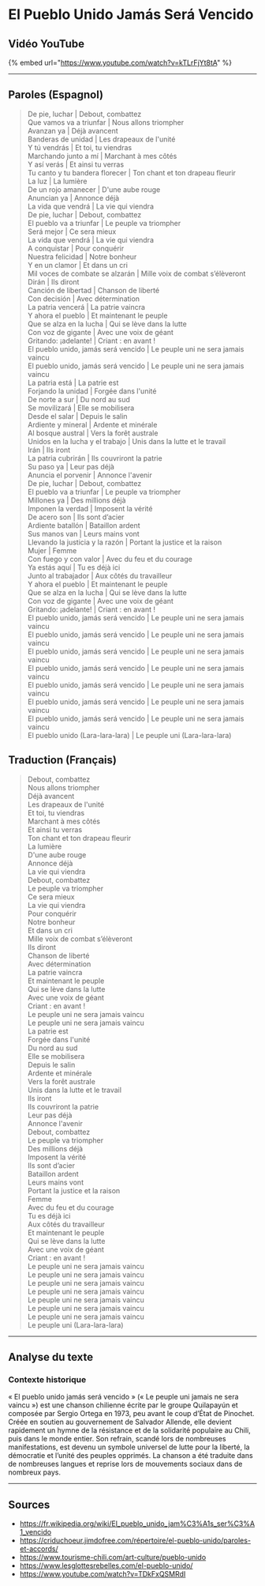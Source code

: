 # El Pueblo Unido Jamás Será Vencido 

## Vidéo YouTube
{% embed url="https://www.youtube.com/watch?v=kTLrFjYt8tA" %}

---
## Paroles (Espagnol)
 
> De pie, luchar | Debout, combattez  
> Que vamos va a triunfar | Nous allons triompher  
> Avanzan ya | Déjà avancent  
> Banderas de unidad | Les drapeaux de l'unité  
> Y tú vendrás | Et toi, tu viendras  
> Marchando junto a mí | Marchant à mes côtés  
> Y así verás | Et ainsi tu verras  
> Tu canto y tu bandera florecer | Ton chant et ton drapeau fleurir  
> La luz | La lumière  
> De un rojo amanecer | D'une aube rouge  
> Anuncian ya | Annonce déjà  
> La vida que vendrá | La vie qui viendra  
> De pie, luchar | Debout, combattez  
> El pueblo va a triunfar | Le peuple va triompher  
> Será mejor | Ce sera mieux  
> La vida que vendrá | La vie qui viendra  
> A conquistar | Pour conquérir  
> Nuestra felicidad | Notre bonheur  
> Y en un clamor | Et dans un cri  
> Mil voces de combate se alzarán | Mille voix de combat s’élèveront  
> Dirán | Ils diront  
> Canción de libertad | Chanson de liberté  
> Con decisión | Avec détermination  
> La patria vencerá | La patrie vaincra  
> Y ahora el pueblo | Et maintenant le peuple  
> Que se alza en la lucha | Qui se lève dans la lutte  
> Con voz de gigante | Avec une voix de géant  
> Gritando: ¡adelante! | Criant : en avant !  
> El pueblo unido, jamás será vencido | Le peuple uni ne sera jamais vaincu  
> El pueblo unido, jamás será vencido | Le peuple uni ne sera jamais vaincu  
> La patria está | La patrie est  
> Forjando la unidad | Forgée dans l'unité  
> De norte a sur | Du nord au sud  
> Se movilizará | Elle se mobilisera  
> Desde el salar | Depuis le salin  
> Ardiente y mineral | Ardente et minérale  
> Al bosque austral | Vers la forêt australe  
> Unidos en la lucha y el trabajo | Unis dans la lutte et le travail  
> Irán | Ils iront  
> La patria cubrirán | Ils couvriront la patrie  
> Su paso ya | Leur pas déjà  
> Anuncia el porvenir | Annonce l'avenir  
> De pie, luchar | Debout, combattez  
> El pueblo va a triunfar | Le peuple va triompher  
> Millones ya | Des millions déjà  
> Imponen la verdad | Imposent la vérité  
> De acero son | Ils sont d’acier  
> Ardiente batallón | Bataillon ardent  
> Sus manos van | Leurs mains vont  
> Llevando la justicia y la razón | Portant la justice et la raison  
> Mujer | Femme  
> Con fuego y con valor | Avec du feu et du courage  
> Ya estás aquí | Tu es déjà ici  
> Junto al trabajador | Aux côtés du travailleur  
> Y ahora el pueblo | Et maintenant le peuple  
> Que se alza en la lucha | Qui se lève dans la lutte  
> Con voz de gigante | Avec une voix de géant  
> Gritando: ¡adelante! | Criant : en avant !  
> El pueblo unido, jamás será vencido | Le peuple uni ne sera jamais vaincu  
> El pueblo unido, jamás será vencido | Le peuple uni ne sera jamais vaincu  
> El pueblo unido, jamás será vencido | Le peuple uni ne sera jamais vaincu  
> El pueblo unido, jamás será vencido | Le peuple uni ne sera jamais vaincu  
> El pueblo unido, jamás será vencido | Le peuple uni ne sera jamais vaincu  
> El pueblo unido, jamás será vencido | Le peuple uni ne sera jamais vaincu  
> El pueblo unido, jamás será vencido | Le peuple uni ne sera jamais vaincu  
> El pueblo unido (Lara-lara-lara) | Le peuple uni (Lara-lara-lara)  
  
## Traduction (Français)

> Debout, combattez  
> Nous allons triompher  
> Déjà avancent  
> Les drapeaux de l'unité  
> Et toi, tu viendras  
> Marchant à mes côtés  
> Et ainsi tu verras  
> Ton chant et ton drapeau fleurir  
> La lumière  
> D'une aube rouge  
> Annonce déjà  
> La vie qui viendra  
> Debout, combattez  
> Le peuple va triompher  
> Ce sera mieux  
> La vie qui viendra  
> Pour conquérir  
> Notre bonheur  
> Et dans un cri  
> Mille voix de combat s’élèveront  
> Ils diront  
> Chanson de liberté  
> Avec détermination  
> La patrie vaincra  
> Et maintenant le peuple  
> Qui se lève dans la lutte  
> Avec une voix de géant  
> Criant : en avant !  
> Le peuple uni ne sera jamais vaincu  
> Le peuple uni ne sera jamais vaincu  
> La patrie est  
> Forgée dans l'unité  
> Du nord au sud  
> Elle se mobilisera  
> Depuis le salin  
> Ardente et minérale  
> Vers la forêt australe  
> Unis dans la lutte et le travail  
> Ils iront  
> Ils couvriront la patrie  
> Leur pas déjà  
> Annonce l'avenir  
> Debout, combattez  
> Le peuple va triompher  
> Des millions déjà  
> Imposent la vérité  
> Ils sont d’acier  
> Bataillon ardent  
> Leurs mains vont  
> Portant la justice et la raison  
> Femme  
> Avec du feu et du courage  
> Tu es déjà ici  
> Aux côtés du travailleur  
> Et maintenant le peuple  
> Qui se lève dans la lutte  
> Avec une voix de géant  
> Criant : en avant !  
> Le peuple uni ne sera jamais vaincu  
> Le peuple uni ne sera jamais vaincu  
> Le peuple uni ne sera jamais vaincu  
> Le peuple uni ne sera jamais vaincu  
> Le peuple uni ne sera jamais vaincu  
> Le peuple uni ne sera jamais vaincu  
> Le peuple uni ne sera jamais vaincu  
> Le peuple uni (Lara-lara-lara)

---

## Analyse du texte

### **Contexte historique**

« El pueblo unido jamás será vencido » (« Le peuple uni jamais ne sera vaincu ») est une chanson chilienne écrite par le groupe Quilapayún et composée par Sergio Ortega en 1973, peu avant le coup d’État de Pinochet. Créée en soutien au gouvernement de Salvador Allende, elle devient rapidement un hymne de la résistance et de la solidarité populaire au Chili, puis dans le monde entier.
Son refrain, scandé lors de nombreuses manifestations, est devenu un symbole universel de lutte pour la liberté, la démocratie et l’unité des peuples opprimés. La chanson a été traduite dans de nombreuses langues et reprise lors de mouvements sociaux dans de nombreux pays.

---

## Sources

- https://fr.wikipedia.org/wiki/El_pueblo_unido_jam%C3%A1s_ser%C3%A1_vencido
- https://criduchoeur.jimdofree.com/répertoire/el-pueblo-unido/paroles-et-accords/
- https://www.tourisme-chili.com/art-culture/pueblo-unido
- https://www.lesglottesrebelles.com/el-pueblo-unido/
- https://www.youtube.com/watch?v=TDkFxQSMRdI

